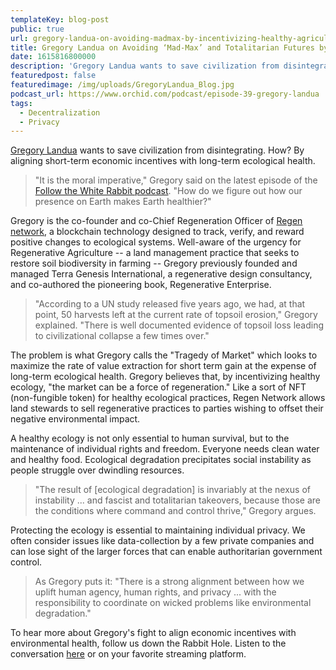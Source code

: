```yaml
---
templateKey: blog-post
public: true
url: gregory-landua-on-avoiding-madmax-by-incentivizing-healthy-agriculture
title: Gregory Landua on Avoiding ‘Mad-Max’ and Totalitarian Futures by Incentivizing Healthy Agriculture
date: 1615816800000
description: 'Gregory Landua wants to save civilization from disintegrating. How? By aligning short-term economic incentives with long-term ecological health.'
featuredpost: false
featuredimage: /img/uploads/GregoryLandua_Blog.jpg
podcast_url: https://www.orchid.com/podcast/episode-39-gregory-landua
tags:
  - Decentralization
  - Privacy
---
```

[Gregory Landua](https://twitter.com/gregory_landua) wants to save civilization from disintegrating. How? By aligning short-term economic incentives with long-term ecological health.

> "It is the moral imperative," Gregory said on the latest episode of the [Follow the White Rabbit podcast](https://www.orchid.com/podcast/episode-39-gregory-landua). "How do we figure out how our presence on Earth makes Earth healthier?"

Gregory is the co-founder and co-Chief Regeneration Officer of [Regen network](https://www.regen.network/), a blockchain technology designed to track, verify, and reward positive changes to ecological systems. Well-aware of the urgency for Regenerative Agriculture -- a land management practice that seeks to restore soil biodiversity in farming -- Gregory previously founded and managed Terra Genesis International, a regenerative design consultancy, and co-authored the pioneering book, Regenerative Enterprise.

> "According to a UN study released five years ago, we had, at that point, 50 harvests left at the current rate of topsoil erosion," Gregory explained. "There is well documented evidence of topsoil loss leading to civilizational collapse a few times over."  

The problem is what Gregory calls the "Tragedy of Market" which looks to maximize the rate of value extraction for short term gain at the expense of long-term ecological health. Gregory believes that, by incentivizing healthy ecology, "the market can be a force of regeneration." Like a sort of NFT (non-fungible token) for healthy ecological practices, Regen Network allows land stewards to sell regenerative practices to parties wishing to offset their negative environmental impact.

A healthy ecology is not only essential to human survival, but to the maintenance of individual rights and freedom. Everyone needs clean water and healthy food. Ecological degradation precipitates social instability as people struggle over dwindling resources.

> "The result of [ecological degradation] is invariably at the nexus of instability ... and fascist and totalitarian takeovers, because those are the conditions where command and control thrive," Gregory argues.

Protecting the ecology is essential to maintaining individual privacy. We often consider issues like data-collection by a few private companies and can lose sight of the larger forces that can enable authoritarian government control.

> As Gregory puts it: "There is a strong alignment between how we uplift human agency, human rights, and privacy ... with the responsibility to coordinate on wicked problems like environmental degradation."

To hear more about Gregory's fight to align economic incentives with environmental health, follow us down the Rabbit Hole. Listen to the conversation [here](https://www.orchid.com/podcast/episode-39-gregory-landua) or on your favorite streaming platform.